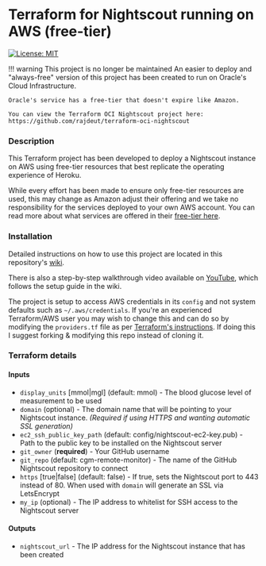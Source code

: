# Terraform for Nightscout running on AWS (free-tier)
[![License: MIT](https://img.shields.io/badge/License-MIT-brightgreen.svg)](./LICENSE)

!!!  warning This project is no longer be maintained
     An easier to deploy and "always-free" version of this project has been created to run on Oracle's Cloud Infrastructure.

    Oracle's service has a free-tier that doesn't expire like Amazon.

    You can view the Terraform OCI Nightscout project here: https://github.com/rajdeut/terraform-oci-nightscout

### Description
This Terraform project has been developed to deploy a Nightscout instance on AWS using free-tier resources that best replicate the operating experience of Heroku.

While every effort has been made to ensure only free-tier resources are used, this may change as Amazon adjust their offering and we take no responsibility for the services deployed to your own AWS account. You can read more about what services are offered in their [free-tier here](https://aws.amazon.com/free/).


### Installation
Detailed instructions on how to use this project are located in this repository's [wiki](https://github.com/rajdeut/terraform-aws-nightscout/wiki/Setup-guide).

There is also a step-by-step walkthrough video available on [YouTube](https://youtu.be/cXdbYfG01jU), which follows the setup guide in the wiki.

The project is setup to access AWS credentials in its `config` and not system defaults such as `~/.aws/credentials`. If you're an experienced Terraform/AWS user you may wish to change this and can do so by modifying the `providers.tf` file as per [Terraform's instructions](https://registry.terraform.io/providers/hashicorp/aws/latest/docs).
If doing this I suggest forking & modifying this repo instead of cloning it.

### Terraform details
#### Inputs
- `display_units` [mmol|mgl] (default: mmol) - The blood glucose level of measurement to be used
- `domain` (optional) - The domain name that will be pointing to your Nightscout instance. *(Required if using HTTPS and wanting automatic SSL generation)*
- `ec2_ssh_public_key_path` (default: config/nightscout-ec2-key.pub) - Path to the public key to be installed on the Nightscout server
- `git_owner` (**required**) - Your GitHub username
- `git_repo` (default: cgm-remote-monitor) - The name of the GitHub Nightscout repository to connect
- `https` [true|false] (default: false) - If true, sets the Nightscout port to 443 instead of 80. When used with `domain` will generate an SSL via LetsEncrypt
- `my_ip` (optional) - The IP address to whitelist for SSH access to the Nightscout server

#### Outputs
- `nightscout_url` - The IP address for the Nightscout instance that has been created